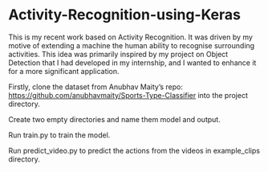 # Activity-Recognition-using-Keras

This is my recent work based on Activity Recognition. It was driven by my motive of extending a machine the human ability to recognise surrounding activities. 
This idea was primarily inspired by my project on Object Detection that I had developed in my internship, and I wanted to enhance it for a more significant application.

Firstly, clone the dataset from Anubhav Maity’s repo: https://github.com/anubhavmaity/Sports-Type-Classifier into the project directory.

Create two empty directories and name them model and output.

Run train.py to train the model.

Run predict_video.py to predict the actions from the videos in example_clips directory.
